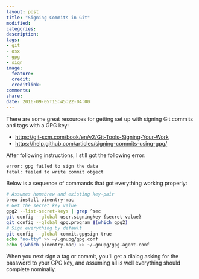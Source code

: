 ```yaml
---
layout: post
title: "Signing Commits in Git"
modified:
categories: 
description:
tags:
- git
- osx
- gpg
- sign
image:
  feature:
  credit:
  creditlink:
comments:
share:
date: 2016-09-05T15:45:22-04:00
---
```

There are some great resources for getting set up with signing Git commits and tags with a GPG key:

* https://git-scm.com/book/en/v2/Git-Tools-Signing-Your-Work
* https://help.github.com/articles/signing-commits-using-gpg/

After following instructions, I still got the following error:

```bash
error: gpg failed to sign the data
fatal: failed to write commit object
```

Below is a sequence of commands that got everything working properly:

```bash
# Assumes homebrew and existing key-pair
brew install pinentry-mac
# Get the secret key value
gpg2 --list-secret-keys | grep ^sec
git config --global user.signingkey {secret-value}
git config --global gpg.program $(which gpg2)
# Sign everything by default
git config --global commit.gpgsign true
echo "no-tty" >> ~/.gnupg/gpg.conf
echo $(which pinentry-mac) >> ~/.gnupg/gpg-agent.conf
```

When you next sign a tag or commit, you'll get a dialog asking for the password to your GPG key, and assuming all is well everything should complete nominally.

